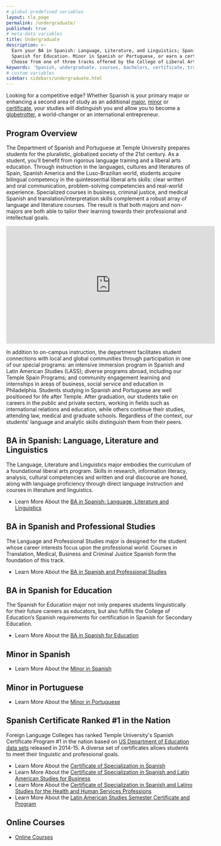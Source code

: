 ```yaml
---
# global predefined variables
layout: tla_page
permalink: /undergraduate/
published: true
# meta-data variables
title: Undergraduate
description: >-
  Earn your BA in Spanish: Language, Literature, and Linguistics; Spanish and Professional Studies, or
  Spanish for Education. Minor in Spanish or Portuguese, or earn a certificate in Spanish.
  Choose from one of three tracks offered by the College of Liberal Arts at Temple University.
keywords: 'Spanish, undergraduate, courses, bachelors, certificate, tracks'
# custom variables
sidebar: sidebars/undergraduate.html
---
```

Looking for a competitive edge? Whether Spanish is your primary major or enhancing a second area of study as an additional [major](ba-in-spanish-language-literature-and-linguistics), [minor](#minor-in-spanish) or [certificate](spanish-certificate-ranked-1-in-the-nation), your studies will distinguish you and allow you to become a [globetrotter](#our-students-are-globetrotters), a world-changer or an international entrepreneur.

## Program Overview
The Department of Spanish and Portuguese at Temple University prepares students for the pluralistic, globalized society of the 21st century. As a student, you’ll benefit from rigorous language training and a liberal arts education. Through instruction in the languages, cultures and literatures of Spain, Spanish America and the Luso-Brazilian world, students acquire bilingual competency in the quintessential liberal arts skills: clear written and oral communication, problem-solving competencies and real-world experience. Specialized courses in business, criminal justice, and medical Spanish and translation/interpretation skills complement a robust array of language and literature courses. The result is that both majors and non-majors are both able to tailor their learning towards their professional and intellectual goals.

<div class="video-container">
  <iframe width="560" height="315" src="https://www.youtube.com/embed/hUEDdq7zl9E?rel=0" frameborder="0" allow="autoplay; encrypted-media" allowfullscreen></iframe>
</div>

In addition to on-campus instruction, the department facilitates student connections with local and global communities through participation in one of our special programs: an intensive immersion program in Spanish and Latin American Studies (LASS); diverse programs abroad, including our Temple Spain Programs; and community engagement learning and internships in areas of business, social service and education in Philadelphia. Students studying in Spanish and Portuguese are well positioned for life after Temple. After graduation, our students take on careers in the public and private sectors, working in fields such as international relations and education, while others continue their studies, attending law, medical and graduate schools. Regardless of the context, our students’ language and analytic skills distinguish them from their peers.  

## BA in Spanish: Language, Literature and Linguistics
The Language, Literature and Linguistics major embodies the curriculum of a foundational liberal arts program. Skills in research, information literacy, analysis, cultural competencies and written and oral discourse are honed, along with language proficiency through direct language instruction and courses in literature and linguistics.
- Learn More About the [BA in Spanish: Language, Literature and Linguistics](http://bulletin.temple.edu/undergraduate/liberal-arts/spanish-portuguese/ba-spanish-language-literature-linguistics-option/)

## BA in Spanish and Professional Studies
The Language and Professional Studies major is designed for the student whose career interests focus upon the professional world. Courses in Translation, Medical, Business and Criminal Justice Spanish form the foundation of this track.
- Learn More About the [BA in Spanish and Professional Studies](http://bulletin.temple.edu/undergraduate/liberal-arts/spanish-portuguese/ba-spanish-language-professional-studies-option/)

## BA in Spanish for Education
The Spanish for Education major not only prepares students linguistically for their future careers as educators, but also fulfills the College of Education’s Spanish requirements for certification in Spanish for Secondary Education.
- Learn More About the [BA in Spanish for Education](http://bulletin.temple.edu/undergraduate/liberal-arts/spanish-portuguese/ba-spanish-education-option/)

## Minor in Spanish
- Learn More About the [Minor in Spanish](http://bulletin.temple.edu/undergraduate/liberal-arts/spanish-portuguese/minor-spanish/)

## Minor in Portuguese
- Learn More About the [Minor in Portuguese](http://bulletin.temple.edu/undergraduate/liberal-arts/spanish-portuguese/minor-portuguese/)

## Spanish Certificate Ranked #1 in the Nation
Foreign Language Colleges has ranked Temple University's Spanish Certificate Program #1 in the nation based on [US Department of Education data sets](https://news.temple.edu/news/2016-06-30/spanish-certificate-programs-ranked-number-one-nationally) released in 2014-15. A diverse set of certificates allows students to meet their linguistic and professional goals.

- Learn More About the [Certificate of Specialization in Spanish](http://bulletin.temple.edu/undergraduate/liberal-arts/certificate-programs/certificate-spanish/)
- Learn More About the [Certificate of Specialization in Spanish and Latin American Studies for Business](http://bulletin.temple.edu/undergraduate/liberal-arts/certificate-programs/certificate-spanish-latin-american-studies-business/)
- Learn More About the [Certificate of Specialization in Spanish and Latino Studies for the Health and Human Services Professions](http://bulletin.temple.edu/undergraduate/liberal-arts/certificate-programs/certificate-spanish-latino-studies-health-human-services-professions/)
- Learn More About the [Latin American Studies Semester Certificate and Program](http://bulletin.temple.edu/undergraduate/liberal-arts/certificate-programs/certificate-latin-american-studies/)

## Online Courses
- [Online Courses](https://develop.cla.temple.edu/spanish/undergraduate/online-courses/)
